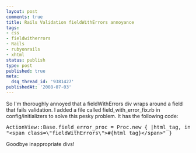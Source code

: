 ```yaml
---
layout: post
comments: true
title: Rails Validation fieldWithErrors annoyance
tags:
- css
- fieldwitherrors
- Rails
- rubyonrails
- xhtml
status: publish
type: post
published: true
meta:
  dsq_thread_id: '9381427'
publishedAt: '2008-07-03'
---
```


So I'm thoroughly annoyed that a fieldWithErrors div wraps around a field that fails validation. I added a file called field_with_error_fix.rb in config/initializers to solve this pesky problem. It has the following code:

<pre class="textmate-source">
ActionView::Base.field_error_proc = Proc.new { |html_tag, instance|
"&lt;span class=\"fieldWithErrors\"&gt;#{html_tag}&lt;/span&gt;" }
</pre>

Goodbye inappropriate divs!

